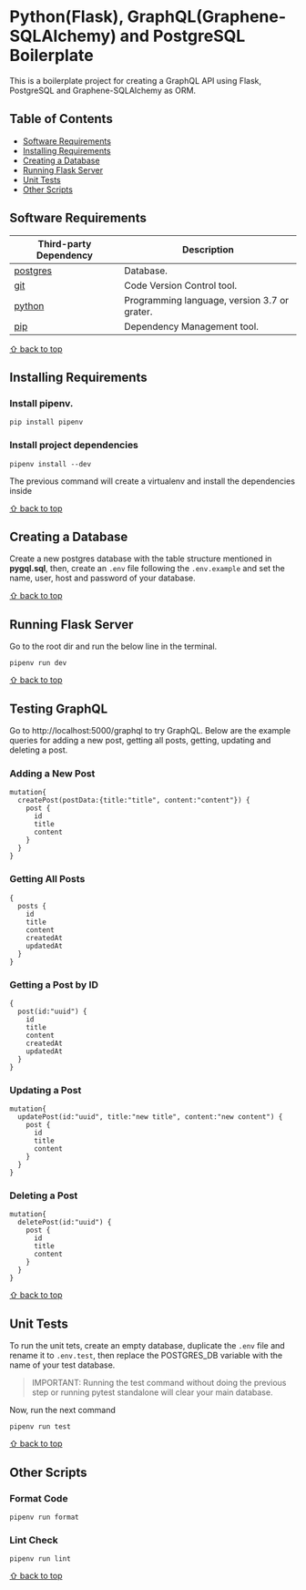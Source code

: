 # Python(Flask), GraphQL(Graphene-SQLAlchemy) and PostgreSQL Boilerplate
This is a boilerplate project for creating a GraphQL API using Flask, PostgreSQL and Graphene-SQLAlchemy as ORM.

## Table of Contents

- [Software Requirements](#software-requirements)
- [Installing Requirements](#installing-requirements)
- [Creating a Database](#creating-a-database)
- [Running Flask Server](#running-flask-server)
- [Unit Tests](#unit-tests)
- [Other Scripts](#other-scripts)

## Software Requirements

| Third-party Dependency |      Description      | 
|----------|-------------|
| [postgres](https://www.postgresql.org/) | Database.|
| [git](https://git-scm.com/downloads) | Code Version Control tool.|
| [python](https://www.python.org/) |  Programming language, version 3.7 or grater. | 
| [pip](https://pypi.org/project/pip/) |  Dependency Management tool.  |

[⇧ back to top](#table-of-contents)

## Installing Requirements
### Install pipenv.
```
pip install pipenv
```

### Install project dependencies
```
pipenv install --dev
```
The previous command will create a virtualenv and install the dependencies inside

[⇧ back to top](#table-of-contents)

## Creating a Database
Create a new postgres database with the table structure mentioned in **pygql.sql**, then, create an `.env` file following the `.env.example`  and set the name, user, host and password of your database.

[⇧ back to top](#table-of-contents)


## Running Flask Server
Go to the root dir and run the below line in the terminal.
```
pipenv run dev
```

[⇧ back to top](#table-of-contents)

## Testing GraphQL
Go to http://localhost:5000/graphql to try GraphQL. Below are the example queries for adding a new post, getting all posts, getting, updating and deleting a post.
### Adding a New Post
```
mutation{
  createPost(postData:{title:"title", content:"content"}) {
    post {
      id
      title
      content
    }
  }
}
```
### Getting All Posts 
```
{
  posts {
    id
    title
    content
    createdAt
    updatedAt
  }
}
```

### Getting a Post by ID
```
{
  post(id:"uuid") {
    id
    title
    content
    createdAt
    updatedAt
  }
}
```

### Updating a Post
```
mutation{
  updatePost(id:"uuid", title:"new title", content:"new content") {
    post {
      id
      title
      content
    }
  }
}
```

### Deleting a Post
```
mutation{
  deletePost(id:"uuid") {
    post {
      id
      title
      content
    }
  }
}
```

[⇧ back to top](#table-of-contents)

## Unit Tests
To run the unit tets, create an empty database, duplicate the `.env` file and rename it to `.env.test`, then replace the POSTGRES_DB variable with the name of your test database.

> IMPORTANT: Running the test command without doing the previous step or running pytest standalone will clear your main database.

Now, run the next command
```
pipenv run test
```

[⇧ back to top](#table-of-contents)

## Other Scripts
### Format Code
```
pipenv run format
```

### Lint Check
```
pipenv run lint
```

[⇧ back to top](#table-of-contents)